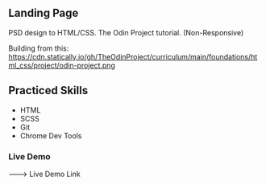 <h2>Landing Page</h2>
PSD design to HTML/CSS.
The Odin Project tutorial. (Non-Responsive)

Building from this: https://cdn.statically.io/gh/TheOdinProject/curriculum/main/foundations/html_css/project/odin-project.png

<h2>Practiced Skills</h2>
<ul>
  <li>HTML</li>
  <li>SCSS</li>
  <li>Git</li>
  <li>Chrome Dev Tools</li>
</ul>

<h3>Live Demo</h3>
---> Live Demo Link

